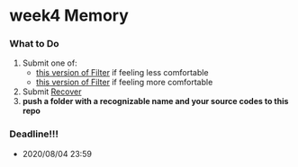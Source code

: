 # week4 Memory
### What to Do
1. Submit one of:
    - [this version of Filter](https://cs50.harvard.edu/x/2020/psets/4/filter/less/) if feeling less comfortable
    - [this version of Filter](https://cs50.harvard.edu/x/2020/psets/4/filter/more/) if feeling more comfortable
2. Submit [Recover](https://cs50.harvard.edu/x/2020/psets/4/recover/)
3. **push a folder with a recognizable name and your source codes to this repo**

### Deadline!!!
- 2020/08/04 23:59
